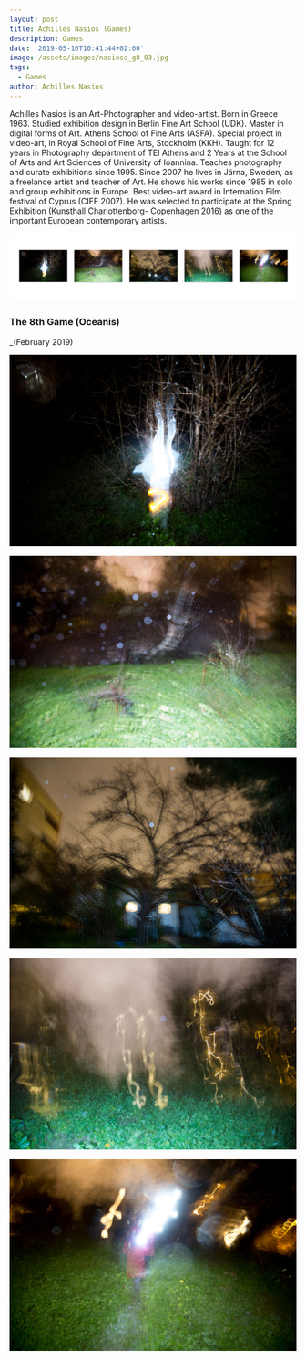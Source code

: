 ```yaml
---
layout: post
title: Achilles Nasios (Games)
description: Games
date: '2019-05-10T10:41:44+02:00'
image: /assets/images/nasiosa_g8_03.jpg
tags:
  - Games
author: Achilles Nasios
---
```

Achilles Nasios is an Art-Photographer and video-artist. Born in Greece 1963. Studied exhibition design in Berlin Fine Art School (UDK). Master in digital forms of Art. Athens School of Fine Arts (ASFA). Special project in video-art, in Royal School of Fine Arts, Stockholm (KKH). 
Taught for 12 years in Photography department of TEI Athens and 2 Years at the School of Arts and Art Sciences of University of Ioannina. Teaches photography and curate exhibitions since 1995. Since 2007 he lives in Järna, Sweden, as a freelance artist and teacher of Art. 
He shows his works since 1985 in solo and group exhibitions in Europe. 
Best video-art award in Internation Film festival of Cyprus (CIFF 2007).
He was selected to participate at the Spring Exhibition (Kunsthall Charlottenborg- Copenhagen 2016) as one of the important European contemporary artists.  

![null](/assets/images/nasios_g8_pres.jpg#full)

### The 8th Game (Oceanis)

_(February 2019)

![null](/assets/images/nasiosa_g8_01.jpg)

![null](/assets/images/nasiosa_g8_02.jpg)

![null](/assets/images/nasiosa_g8_03.jpg)

![null](/assets/images/nasiosa_g8_04.jpg)

![null](/assets/images/nasiosa_g8_05.jpg)
